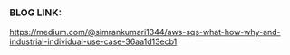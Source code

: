 ### BLOG LINK:
https://medium.com/@simrankumari1344/aws-sqs-what-how-why-and-industrial-individual-use-case-36aa1d13ecb1
